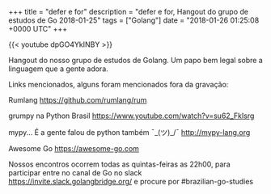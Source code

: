 +++
title = "defer e for"
description = "defer e for, Hangout do grupo de estudos de Go 2018-01-25"
tags = ["Golang"]
date = "2018-01-26 01:25:08 +0000 UTC"
+++

{{< youtube dpGO4YkINBY >}}

Hangout do nosso grupo de estudos de Golang.
Um papo bem legal sobre a linguagem que a gente adora.

Links mencionados, alguns foram mencionados fora da gravação:

Rumlang
https://github.com/rumlang/rum

grumpy na Python Brasil
https://www.youtube.com/watch?v=su62_FkIsrg

mypy... É a gente falou de python também ¯\_(ツ)_/¯
http://mypy-lang.org

Awesome Go
https://awesome-go.com

Nossos encontros ocorrem todas as quintas-feiras as 22h00, para participar entre no canal de Go no slack https://invite.slack.golangbridge.org/ e procure por #brazilian-go-studies